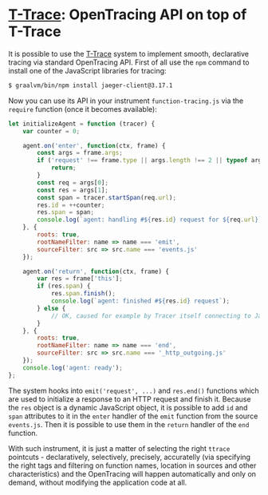 # [T-Trace](T-Trace.md): OpenTracing API on top of **T-Trace**

It is possible to use the [T-Trace](T-Trace.md) system to implement smooth, declarative
tracing via standard OpenTracing API. First of all use the `npm` command to install
one of the JavaScript libraries for tracing:

```bash
$ graalvm/bin/npm install jaeger-client@3.17.1
```

Now you can use its API in your instrument `function-tracing.js` via the
`require` function (once it becomes available):

```js
let initializeAgent = function (tracer) {
    var counter = 0;

    agent.on('enter', function(ctx, frame) {
        const args = frame.args;
        if ('request' !== frame.type || args.length !== 2 || typeof args[0] !== 'object' || typeof args[1] !== 'object') {
            return;
        }
        const req = args[0];
        const res = args[1];
        const span = tracer.startSpan(req.url);
        res.id = ++counter;
        res.span = span;
        console.log(`agent: handling #${res.id} request for ${req.url}`);
    }, {
        roots: true,
        rootNameFilter: name => name === 'emit',
        sourceFilter: src => src.name === 'events.js'
    });

    agent.on('return', function(ctx, frame) {
        var res = frame['this'];
        if (res.span) {
            res.span.finish();
            console.log(`agent: finished #${res.id} request`);
        } else {
            // OK, caused for example by Tracer itself connecting to Jaeger server
        }
    }, {
        roots: true,
        rootNameFilter: name => name === 'end',
        sourceFilter: src => src.name === '_http_outgoing.js'
    });
    console.log('agent: ready');
};
```

The system hooks into `emit('request', ...)` and `res.end()` functions
which are used to initialize a response to an HTTP request and finish it.
Because the `res` object is a dynamic JavaScript object, it is possible to
add `id` and `span` attributes to it in the `enter` handler of the `emit` function
from the source `events.js`. Then it is possible to use them in the `return` handler
of the `end` function.

With such instrument, it is just a matter of selecting the right `ttrace`
pointcuts - declaratively, selectively, precisely, accuratelly
(via specifying the right tags and filtering on function names, location in
sources and other characteristics) and the OpenTracing will happen
automatically and only on demand, without modifying the application code
at all.


